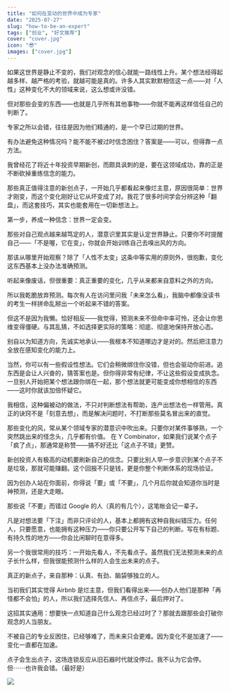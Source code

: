 ```yaml
---
title: "如何在变动的世界中成为专家"
date: "2025-07-27"
slug: "how-to-be-an-expert"
tags: ["创业", "好文推荐"]
cover: "cover.jpg"
icon: "😎"
images: ["cover.jpg"]
---
```

如果这世界是静止不变的，我们对观念的信心就能一路线性上升。某个想法经得起越多样、越严格的考验，就越可能是真的。许多人其实默默相信这一点——对「人性」这种变化不大的领域来说，这么想或许没错。



但对那些会变的东西——也就是几乎所有其他事物——你就不能再这样信任自己的判断了。



专家之所以会错，往往是因为他们精通的，是一个早已过期的世界。



有办法避免这种情况吗？能不能不被过时信念困住？答案是——可以，但得靠一点方法。



我曾经花了将近十年投资早期新创，而颇具讽刺的是，要在这领域成功，靠的正是不断砍掉重练信念的能力。



那些真正值得注意的新创点子，一开始几乎都看起来像烂主意，原因很简单：世界才刚变，而这个变化刚好让它从坏变成了对。我花了很多时间学会分辨这种「翻盘」，而这套技巧，其实也能套用在一切新想法上。



第一步，养成一种信念：世界一定会变。



那些对自己观点越来越笃定的人，潜意识里其实是认定世界静止。只要你不时提醒自己——「不是喔，它在变」，你就会开始训练自己去嗅出风的方向。



那该从哪里开始观察？除了「人性不太变」这条中等实用的原则外，很抱歉，变化这东西基本上没办法准确预测。



听起来像废话，但很重要：真正重要的变化，几乎从来都来自意料之外的方向。



所以我乾脆放弃预测。每次有人在访问里问我「未来怎么看」，我脑中都像没读书的考生一样拼命乱掰出一个听起来不错的答案。



但这不是因为我懒。恰好相反——我觉得，预测未来不但命中率可怜，还会让你思维变得僵硬。与其乱猜，不如选择更实际的策略：彻底、彻底地保持开放心态。



别自以为知道方向，先诚实地承认——我根本不知道哪边才是对的。然后把注意力全放在感知变化的能力上。



当然，你可以有一些假设性想法。它们会稍微绑住你没错，但也会驱动你前进。追东西是会让人兴奋的，猜答案也是。但你得非常有纪律，不让这些假设变成执念。
一旦别人开始把某个想法跟你绑在一起，那个想法就更可能变成你想相信的东西——这时你就该加倍怀疑它。



我相信，这种偏被动的做法，不只对判断想法有帮助，连产出想法也一样管用。真正的诀窍不是「刻意去想」，而是解决问题时，不打断那些莫名冒出来的直觉。



那些变化的风，常从某个领域专家的潜意识中吹出来。只要你对某件事够熟，一个突然跳出来的怪念头，几乎都有价值。
在 Y Combinator，如果我们说某个点子「疯了点」，那通常是称赞——搞不好还比「这点子不错」更赞。



新创投资人有极高的动机要刷新自己的信念。只要比别人早一步意识到某个点子不是垃圾，那就可能赚翻。这个回报不只是钱，更是你整个判断体系的现场验证。



因为创办人站在你面前，你得说「要」或「不要」，几个月后你就会知道你当时是神预测，还是大走眼。



那些说「不要」而错过 Google 的人（真的有几个），这笔帐会记一辈子。



凡是对想法要「下注」而非只评论的人，基本上都拥有这种自我纠错压力。任何人，只要愿意，也能拥有这种压力——你只要公开写下自己的判断。写在有标题、有持久性的地方——你会比闲聊时在意得多。



另一个我很常用的技巧：一开始先看人，不先看点子。虽然我们无法预测未来的点子长什么样，但我很能预测什么样的人会生出未来的点子。



真正的新点子，来自那种：认真、有劲、脑袋够独立的人。



当初我们其实觉得 Airbnb 是烂主意，但我们看得出来——创办人他们是那种「再怪都不会怕」的人，所以我们选择先信人、再信点子，最后押对了。



这招其实通用：想要快一点知道自己什么观念已经过时了？那就去跟那些会打破你观念的人当朋友。



不被自己的专业反困住，已经够难了，而未来只会更难。因为变化不是加速了——变化一直都在加速。



点子会生出点子，这场连锁反应从旧石器时代就没停过。我不认为它会停。
但⋯⋯也许我会错。（最好是）




![](https://prod-files-secure.s3.us-west-2.amazonaws.com/112d0858-5090-4d34-a606-b75eb8d65fd2/46476355-9cf3-4e99-9b7a-3531bc426380/1000202064.png?X-Amz-Algorithm=AWS4-HMAC-SHA256&X-Amz-Content-Sha256=UNSIGNED-PAYLOAD&X-Amz-Credential=ASIAZI2LB466ZMQ2I3LL%2F20250910%2Fus-west-2%2Fs3%2Faws4_request&X-Amz-Date=20250910T201355Z&X-Amz-Expires=3600&X-Amz-Security-Token=IQoJb3JpZ2luX2VjEIv%2F%2F%2F%2F%2F%2F%2F%2F%2F%2FwEaCXVzLXdlc3QtMiJIMEYCIQCy45tgc%2BJvRHpnP1UheY8Vh6mVNGkWVM1RS6URzMlU9QIhAOGZGulo7vPCF6e2RUGjwhgOvAkPMBcavRzNk9zQkGOQKogECPT%2F%2F%2F%2F%2F%2F%2F%2F%2F%2FwEQABoMNjM3NDIzMTgzODA1Igyys4s9rE7t4RrbSfoq3ANUVlXKhcA6RkRE4vB4GQzuqu%2BjBudgUxHycNiUtMlCGduO4w2ov5%2BmdQJCBvi%2FO8deNZpsCWpRccDFWZhW4bbKBrTHPzAkvWAsuUhWX3xOGHNxMLhDdYFVKxynRJWOKg3PweVBJesJcB3oYViW%2BcdwcXesWq8r%2BH8Ok6StLH1yGvjgeX4ToJ2lgWOVByDnaH%2F7LEFXA%2FwTM%2B6gTL%2FtwooXk3%2FMv34e6K%2FmHSictHPkaiJEy1wS8732VZXm0%2F88rxXKtJeFPcFac%2Fb8zQFvmmRJH2syH5r%2FY4qnmPmh54eCWn907S2k3Uc1sdz8UoobJNlQh4zQAXLbLoTrRB7Hncttqp0m%2Bj6MfI%2By4bnUaIVl%2Bx9bHO9IInhy5CRKuf2pwKtEb6mWYoKyIcqXZfD2CUbvQIieRhYGxNQIMScbRGSbBbWYklbl22%2BjpsSIzKBS5ubEbJxOcTPrt%2B2XpxpE5IOPZ%2B3guy3ZWsdPcOH83PvozB07B%2BiE2nYWYzF8cGXSGdt%2FveuYBp%2B9KmMfMcUHe0EqJFlc3l570QHbIgYyVpIp2eg7KXZiA749TAVZN%2FggeNmOBB%2Ffy2CEht2lvMfXzfSEZeoCi33SpkTTBj6jwahYrOqIbXu0K7dajtvQkDDrm4fGBjqkAeMAvpLceuvp747SifetItGWw48WnklP6FeGsKCPaXBcJUfoeoooYbZoKh%2B5E2KOnS4iUl957BqCJIc7nYZUmtfFAa6N7p1j48Nt9%2Bf8zbdV011OaoCWuM8ogUuv3AN2C2eo7drs5X3jXdmwXBQqC0UgNLSLu2CcOWDN6UfumaCfWUELi4Ao7xo0YQuizcnXpWCvE%2FhzCjSX%2BlN2TL1TkdDFAEpR&X-Amz-Signature=de332436aab0bca6ba13baba378b5d61d4c2025aec3cc6320f3c5fb6f7f8d38a&X-Amz-SignedHeaders=host&x-amz-checksum-mode=ENABLED&x-id=GetObject)

